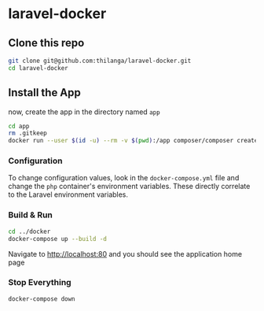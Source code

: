# laravel-docker

## Clone this repo

```bash
git clone git@github.com:thilanga/laravel-docker.git
cd laravel-docker
```

## Install the App

now, create the app in the directory named `app`

```bash
cd app
rm .gitkeep
docker run --user $(id -u) --rm -v $(pwd):/app composer/composer create-project --prefer-dist laravel/laravel .
```

### Configuration

To change configuration values, look in the `docker-compose.yml` file and change the `php` container's environment variables. These directly correlate to the Laravel environment variables.

### Build & Run

```bash
cd ../docker
docker-compose up --build -d
```

Navigate to [http://localhost:80](http://localhost:80) and you should see the application home page

### Stop Everything

```bash
docker-compose down
```
